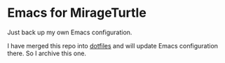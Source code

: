 # Emacs for MirageTurtle

Just back up my own Emacs configuration.

I have merged this repo into [dotfiles](https://github.com/MirageTurtle/dotfiles) and will update Emacs configuration there. So I archive this one. 
